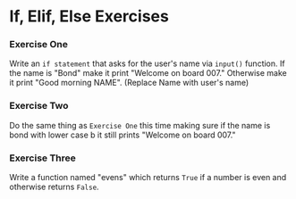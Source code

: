 # If, Elif, Else Exercises

### Exercise One
Write an `if statement` that asks for the user's name via `input()` function. If the name is "Bond" make it print "Welcome on board 007." Otherwise make it print "Good morning NAME". (Replace Name with user's name)

### Exercise Two
Do the same thing as `Exercise One` this time making sure if the name is bond with lower case b it still prints "Welcome on board 007."

### Exercise Three
Write a function named "evens" which returns `True` if a number is even and otherwise returns `False`.